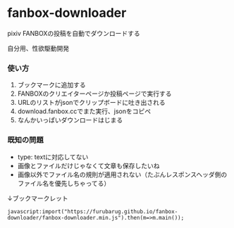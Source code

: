 # fanbox-downloader
pixiv FANBOXの投稿を自動でダウンロードする

自分用、性欲駆動開発

### 使い方
1. ブックマークに追加する
2. FANBOXのクリエイターページか投稿ページで実行する
3. URLのリストがjsonでクリップボードに吐き出される
4. download.fanbox.ccでまた実行、jsonをコピペ
5. なんかいっぱいダウンロードはじまる

### 既知の問題
- type: textに対応してない
- 画像とファイルだけじゃなくて文章も保存したいね
- 画像以外でファイル名の規則が適用されない（たぶんレスポンスヘッダ側のファイル名を優先しちゃってる）

↓ブックマークレット
```
javascript:import("https://furubarug.github.io/fanbox-downloader/fanbox-downloader.min.js").then(m=>m.main());
```
